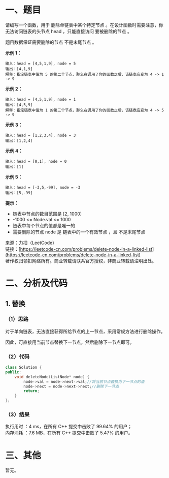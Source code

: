 # 一、题目
请编写一个函数，用于 删除单链表中某个特定节点 。在设计函数时需要注意，你无法访问链表的头节点 head ，只能直接访问 要被删除的节点 。   
   
题目数据保证需要删除的节点 不是末尾节点 。   
   
**示例 1：**   
```
输入：head = [4,5,1,9], node = 5
输出：[4,1,9]
解释：指定链表中值为 5 的第二个节点，那么在调用了你的函数之后，该链表应变为 4 -> 1 -> 9
```
**示例 2：**    
```
输入：head = [4,5,1,9], node = 1
输出：[4,5,9]
解释：指定链表中值为 1 的第三个节点，那么在调用了你的函数之后，该链表应变为 4 -> 5 -> 9
```
**示例 3：**    
```
输入：head = [1,2,3,4], node = 3
输出：[1,2,4]
```
**示例 4：**    
```
输入：head = [0,1], node = 0
输出：[1]
```
**示例 5：**   
```
输入：head = [-3,5,-99], node = -3
输出：[5,-99]
```
**提示：**   
- 链表中节点的数目范围是 [2, 1000]
- -1000 <= Node.val <= 1000
- 链表中每个节点的值都是唯一的
- 需要删除的节点 node 是 链表中的一个有效节点 ，且 不是末尾节点
    
    
来源：力扣（LeetCode）   
链接：[https://leetcode-cn.com/problems/delete-node-in-a-linked-list](https://leetcode-cn.com/problems/delete-node-in-a-linked-list)    
著作权归领扣网络所有。商业转载请联系官方授权，非商业转载请注明出处。   
# 二、分析及代码    
## 1. 替换
### （1）思路
对于单向链表，无法直接获得所给节点的上一节点，采用常规方法进行删除操作。    
    
因此，可直接用当前节点替换下一节点，然后删除下一节点即可。    
### （2）代码
```cpp
class Solution {
public:
    void deleteNode(ListNode* node) {
        node->val = node->next->val;//将当前节点替换为下一节点的值
        node->next = node->next->next;//删除下一节点
        return;        
    }
};
```
### （3）结果
执行用时 ：4 ms，在所有 C++ 提交中击败了 99.64% 的用户；    
内存消耗 ：7.6 MB，在所有 C++ 提交中击败了 5.47% 的用户。      
# 三、其他
暂无。  
